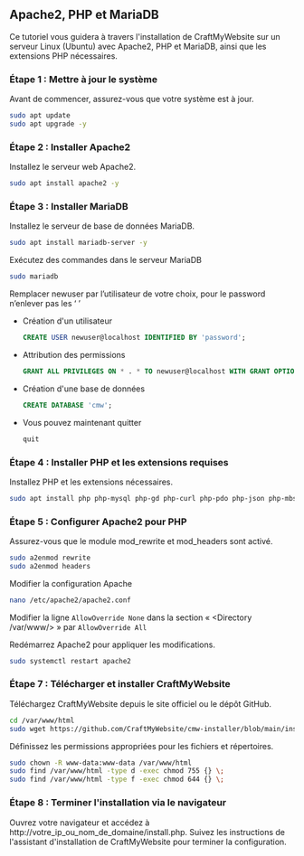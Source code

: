 ## Apache2, PHP et MariaDB

Ce tutoriel vous guidera à travers l'installation de CraftMyWebsite sur un serveur Linux (Ubuntu) avec Apache2, PHP et MariaDB, ainsi que les extensions PHP nécessaires.

### Étape 1 : Mettre à jour le système
Avant de commencer, assurez-vous que votre système est à jour.
```bash
sudo apt update
sudo apt upgrade -y
```

### Étape 2 : Installer Apache2
Installez le serveur web Apache2.
```bash
sudo apt install apache2 -y
```

### Étape 3 : Installer MariaDB
Installez le serveur de base de données MariaDB.
```bash
sudo apt install mariadb-server -y
```
Exécutez des commandes dans le serveur MariaDB
```bash
sudo mariadb
```
Remplacer newuser par l’utilisateur de votre choix, pour le password n’enlever pas les ‘ ’
- Création d'un utilisateur
    ```sql
    CREATE USER newuser@localhost IDENTIFIED BY 'password';
    ```
- Attribution des permissions
    ```sql
    GRANT ALL PRIVILEGES ON * . * TO newuser@localhost WITH GRANT OPTION;
    ```
- Création d'une base de données
    ```sql
    CREATE DATABASE 'cmw';
    ```
- Vous pouvez maintenant quitter
    ```bash
    quit
    ```
  
### Étape 4 : Installer PHP et les extensions requises
Installez PHP et les extensions nécessaires.
```bash
sudo apt install php php-mysql php-gd php-curl php-pdo php-json php-mbstring php-zip -y
```

### Étape 5 : Configurer Apache2 pour PHP
Assurez-vous que le module mod_rewrite et mod_headers sont activé.
```bash
sudo a2enmod rewrite
sudo a2enmod headers
```

Modifier la configuration Apache
```bash
nano /etc/apache2/apache2.conf
```

Modifier la ligne `AllowOverride None` dans la section « <Directory /var/www/> » par `AllowOverride All`

Redémarrez Apache2 pour appliquer les modifications.
```bash
sudo systemctl restart apache2
```

### Étape 7 : Télécharger et installer CraftMyWebsite
Téléchargez CraftMyWebsite depuis le site officiel ou le dépôt GitHub.
```bash
cd /var/www/html
sudo wget https://github.com/CraftMyWebsite/cmw-installer/blob/main/install.php
```

Définissez les permissions appropriées pour les fichiers et répertoires.
```bash
sudo chown -R www-data:www-data /var/www/html
sudo find /var/www/html -type d -exec chmod 755 {} \;
sudo find /var/www/html -type f -exec chmod 644 {} \;
```

### Étape 8 : Terminer l'installation via le navigateur
Ouvrez votre navigateur et accédez à http://votre_ip_ou_nom_de_domaine/install.php. Suivez les instructions de l'assistant d'installation de CraftMyWebsite pour terminer la configuration.
